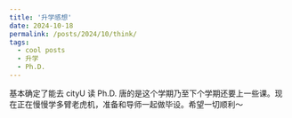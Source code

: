 ```yaml
---
title: '升学感想'
date: 2024-10-18
permalink: /posts/2024/10/think/
tags:
  - cool posts
  - 升学
  - Ph.D.
---
```


基本确定了能去 cityU 读 Ph.D. 唐的是这个学期乃至下个学期还要上一些课。现在正在慢慢学多臂老虎机，准备和导师一起做毕设。希望一切顺利～